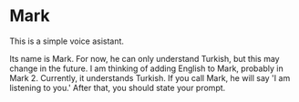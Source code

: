 # Mark
This is a simple voice asistant.

Its name is Mark. For now, he can only understand Turkish, but this may change in the future. I am thinking of adding English to Mark, probably in Mark 2. Currently, it understands Turkish. If you call Mark, he will say 'I am listening to you.' After that, you should state your prompt.
